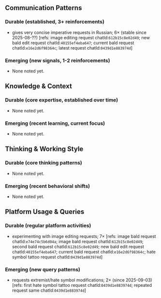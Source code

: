 ## Communication Patterns
### Durable (established, 3+ reinforcements)
- gives very concise imperative requests in Russian; 6× (stable since 2025-08-??) [refs: image editing request chatId:`612b15c8e02d49`; new bald edit request chatId:`40155ef4eba647`; current bald request chatId:`e16e2d6f98364c`; latest request chatId:`0439d1e883974d`]

### Emerging (new signals, 1-2 reinforcements)
- None noted yet.

## Knowledge & Context
### Durable (core expertise, established over time)
- None noted yet.

### Emerging (recent learning, current focus)
- None noted yet.

## Thinking & Working Style
### Durable (core thinking patterns)
- None noted yet.

### Emerging (recent behavioral shifts)
- None noted yet.

## Platform Usage & Queries
### Durable (regular platform activities)
- experimenting with image editing requests; 7× [refs: image bald request chatId:`e74e74c5b6d04a`; image bald request chatId:`612b15c8e02d49`; second bald request chatId:`612b15c8e02d49`; new bald edit request chatId:`40155ef4eba647`; current bald request chatId:`e16e2d6f98364c`; hate symbol tattoo request chatId:`0439d1e883974d`]

### Emerging (new query patterns)
- requests extremist/hate symbol modifications; 2× (since 2025-09-03) [refs: first hate symbol tattoo request chatId:`0439d1e883974d`; repeated request same chatId:`0439d1e883974d`]